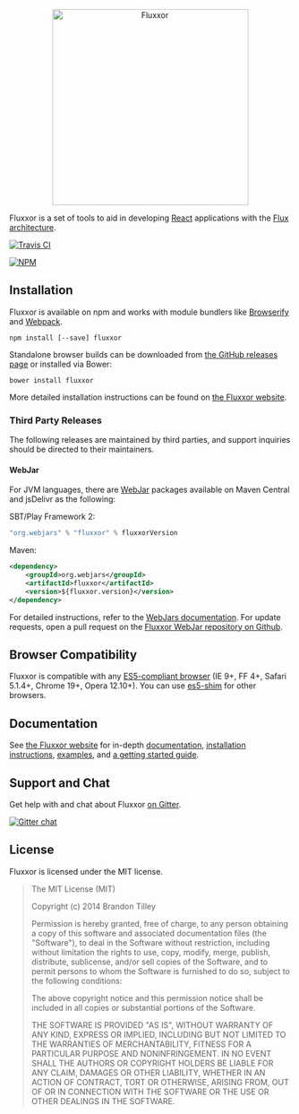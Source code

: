 <div align="center">
<img src="http://fluxxor.com/fluxxor.svg" height="350" alt="Fluxxor" title="Fluxxor">
</div>

Fluxxor is a set of tools to aid in developing
[React](http://facebook.github.io/react/) applications with the [Flux
architecture](http://facebook.github.io/react/docs/flux-overview.html).

[![Travis CI](https://api.travis-ci.org/BinaryMuse/fluxxor.svg?branch=master)](https://travis-ci.org/BinaryMuse/fluxxor)

[![NPM](https://nodei.co/npm/fluxxor.png?downloads=true)](https://nodei.co/npm/fluxxor/)

Installation
------------

Fluxxor is available on npm and works with module bundlers like
[Browserify](http://browserify.org/) and [Webpack](http://webpack.github.io/).

    npm install [--save] fluxxor

Standalone browser builds can be downloaded from
[the GitHub releases page](https://github.com/BinaryMuse/fluxxor/releases) or installed via
Bower:

    bower install fluxxor

More detailed installation instructions can be found on
[the Fluxxor website](http://fluxxor.com/guides/installation.html).

### Third Party Releases

The following releases are maintained by third parties, and support inquiries should be directed to their maintainers.

#### WebJar

For JVM languages, there are [WebJar](http://www.webjars.org) packages available on Maven Central and jsDelivr as the following:

SBT/Play Framework 2:

```scala
"org.webjars" % "fluxxor" % fluxxorVersion
```

Maven:

```xml
<dependency>
    <groupId>org.webjars</groupId>
    <artifactId>fluxxor</artifactId>
    <version>${fluxxor.version}</version>
</dependency>
```

For detailed instructions, refer to the [WebJars documentation](http://www.webjars.org/documentation). For update requests, open a pull request on the [Fluxxor WebJar repository on Github](https://github.com/webjars/fluxxor).

Browser Compatibility
---------------------

Fluxxor is compatible with any [ES5-compliant browser](http://kangax.github.io/compat-table/es5/) (IE 9+, FF 4+, Safari 5.1.4+, Chrome 19+, Opera 12.10+). You can use [es5-shim](https://github.com/es-shims/es5-shim) for other browsers.


Documentation
-------------

See [the Fluxxor website](http://fluxxor.com) for in-depth
[documentation](http://fluxxor.com/documentation/),
[installation instructions](http://fluxxor.com/guides/installation.html),
[examples](http://fluxxor.com/examples/), and
[a getting started guide](http://fluxxor.com/guides/quick-start.html).

Support and Chat
----------------

Get help with and chat about Fluxxor [on Gitter](https://gitter.im/BinaryMuse/fluxxor).

[![Gitter chat](https://badges.gitter.im/BinaryMuse/fluxxor.png)](https://gitter.im/BinaryMuse/fluxxor)

License
-------

Fluxxor is licensed under the MIT license.

> The MIT License (MIT)
>
> Copyright (c) 2014 Brandon Tilley
>
> Permission is hereby granted, free of charge, to any person obtaining a copy
> of this software and associated documentation files (the "Software"), to deal
> in the Software without restriction, including without limitation the rights
> to use, copy, modify, merge, publish, distribute, sublicense, and/or sell
> copies of the Software, and to permit persons to whom the Software is
> furnished to do so, subject to the following conditions:
>
> The above copyright notice and this permission notice shall be included in
> all copies or substantial portions of the Software.
>
> THE SOFTWARE IS PROVIDED "AS IS", WITHOUT WARRANTY OF ANY KIND, EXPRESS OR
> IMPLIED, INCLUDING BUT NOT LIMITED TO THE WARRANTIES OF MERCHANTABILITY,
> FITNESS FOR A PARTICULAR PURPOSE AND NONINFRINGEMENT. IN NO EVENT SHALL THE
> AUTHORS OR COPYRIGHT HOLDERS BE LIABLE FOR ANY CLAIM, DAMAGES OR OTHER
> LIABILITY, WHETHER IN AN ACTION OF CONTRACT, TORT OR OTHERWISE, ARISING FROM,
> OUT OF OR IN CONNECTION WITH THE SOFTWARE OR THE USE OR OTHER DEALINGS IN
> THE SOFTWARE.
